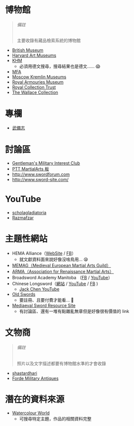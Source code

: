 博物館
======

> ###### 備註 ######
> 主要收錄有藏品檢索系統的博物館

* [British Museum](https://www.britishmuseum.org/research/collection_online/search.aspx)
* [Harvard Art Museums](https://www.harvardartmuseums.org/collections)
* [KHM](https://www.khm.at/en/objectdb/)
	* 必須用德文搜尋，搜尋結果也是德文...... :scream:
* [MFA](https://www.mfa.org/collections/search)
* [Moscow Kremlin Museums](https://collectiononline.kreml.ru)
* [Royal Armouries Museum](https://collections.royalarmouries.org)
* [Royal Collection Trust](https://www.rct.uk/collection/)
* [The Wallace Collection](https://wallacelive.wallacecollection.org/eMP/eMuseumPlus)


專欄
====

* [武備志](https://www.hk01.com/channel/166/%E6%AD%A6%E5%82%99%E5%BF%97)


討論區
======

* [Gentleman's Military Interest Club](http://gmic.co.uk/forum/287-military-hardware/)
* [PTT MartialArts 板](https://www.ptt.cc/bbs/MartialArts/index.html)
* http://www.swordforum.com
* http://www.sword-site.com/


YouTube
=======

* [scholagladiatoria](https://www.youtube.com/channel/UCt14YOvYhd5FCGCwcjhrOdA)
* [Razmafzar](https://www.youtube.com/user/JahaneRazmafzar)


主題性網站
==========

* HEMA Alliance（[WebSite](https://www.hemaalliance.com/) / [FB](https://www.facebook.com/groups/HEMAAlliance/)）
	* 就文獻資料面來說好像沒啥鳥用... :sleepy:
* [MEMAG（Medieval European Martial Arts Guild）](https://www.memag.net/)
* [ARMA（Association for Renaissance Martial Arts）](http://www.thearma.org/)
* Broadsword Academy Manitoba
	（[FB](https://www.facebook.com/Broadsword-Academy-Manitoba-1598311073775771/) / [YouTube](https://www.youtube.com/channel/UCn9SaOfJEd-vljZ3d_C1Dqw)）
* Chinese Longsword（[網站](https://www.chineselongsword.com/) / [YouTube](https://www.youtube.com/channel/UCvvThPMe_v3YmgPvqAPEoCg) / [FB](https://www.facebook.com/ChineseLongsword) )
	* [Jack Chen YouTube](https://www.youtube.com/user/jackchn/)
* [Old Swords](https://oldswords.com/)
	* 要註冊、且要付費才能看... :see_no_evil:
* [Mediaeval Sword Resource Site](http://www.vikingsword.com)
	* 有討論區、還有一堆有點雜亂無章但是好像很有價值的 link


文物商
======

> ###### 備註 ######
> 照片以及文字描述都要有博物館水準的才會收錄

* [shastardhari](https://www.shastardhari.com)
* [Forde Military Antiques](https://www.fordemilitaryantiques.com)


潛在的資料來源
==============

* [Watercolour World](https://www.watercolourworld.org)
	* 可搜尋特定主題，作品的相關資料完整
